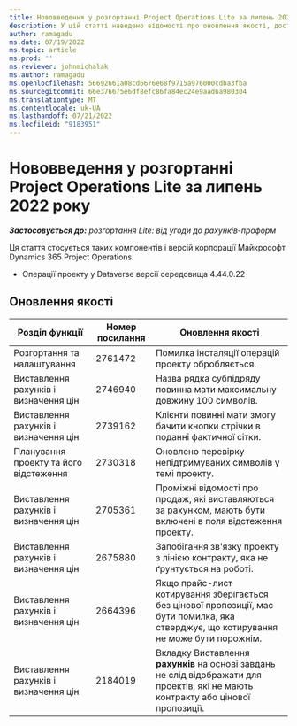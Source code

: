 ```yaml
---
title: Нововведення у розгортанні Project Operations Lite за липень 2022 року
description: У цій статті наведено відомості про оновлення якості, доступні в липні 2022 року випуску розгортання Microsoft Dynamics 365 Project Operations lite.
author: ramagadu
ms.date: 07/19/2022
ms.topic: article
ms.prod: ''
ms.reviewer: johnmichalak
ms.author: ramagadu
ms.openlocfilehash: 56692661a08cd6676e68f9715a976000cdba3fba
ms.sourcegitcommit: 66e376675e6df8efc86fa84ec24e9aad6a980304
ms.translationtype: MT
ms.contentlocale: uk-UA
ms.lasthandoff: 07/21/2022
ms.locfileid: "9183951"
---
```

# <a name="whats-new-july-2022---project-operations-lite-deployment"></a>Нововведення у розгортанні Project Operations Lite за липень 2022 року

_**Застосовується до:** розгортання Lite: від угоди до рахунків-проформ_

Ця стаття стосується таких компонентів і версій корпорації Майкрософт Dynamics 365 Project Operations:

- Операції проекту у Dataverse версії середовища 4.44.0.22

## <a name="quality-updates"></a>Оновлення якості

| Розділ функції | Номер посилання | Оновлення якості |
| --- | --- | --- |
| Розгортання та налаштування | 2761472 | Помилка інсталяції операцій проекту обробляється. |
| Виставлення рахунків і визначення цін | 2746940 | Назва рядка субпідряду повинна мати максимальну довжину 100 символів. |
| Виставлення рахунків і визначення цін | 2739162 | Клієнти повинні мати змогу бачити кнопки стрічки в поданні фактичної сітки. |
| Планування проекту та його відстеження | 2730318 | Оновлено перевірку непідтримуваних символів у темі проекту. |
| Виставлення рахунків і визначення цін | 2705361 | Проміжні відомості про продаж, які виставляються за рахунком, мають бути включені в поля відстеження проекту. |
| Виставлення рахунків і визначення цін | 2675880 | Запобігання зв'язку проекту з лінією контракту, яка не ґрунтується на роботі. |
| Виставлення рахунків і визначення цін | 2664396 | Якщо прайс-лист котирування зберігається без цінової пропозиції, має бути помилка, яка стверджує, що котирування не може бути порожнім. |
| Виставлення рахунків і визначення цін | 2184019 | Вкладку Виставлення **рахунків** на основі завдань не слід відображати для проектів, які не мають контракту або цінової пропозиції. |
